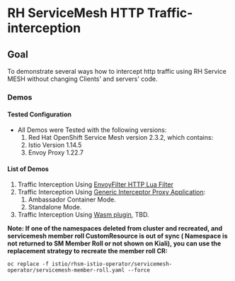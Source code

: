 # RH ServiceMesh HTTP Traffic-interception

## Goal
 To demonstrate several ways how to intercept http traffic using RH Service MESH without changing Clients' and servers' code.



### Demos

#### Tested Configuration
* All Demos were Tested with the following versions:
  1. Red Hat OpenShift Service Mesh version 2.3.2, which contains:
  2. Istio Version 1.14.5
  3. Envoy Proxy 1.22.7
#### List of Demos  
1. Traffic Interception Using [EnvoyFilter HTTP Lua Filter](istio/using-http-lua-filter/README.md)
2. Traffic Interception Using [Generic Interceptor Proxy Application](istio/using-ambassador-container-app/README.md):
   1. Ambassador Container Mode.
   2. Standalone Mode.
3. Traffic Interception Using [Wasm plugin](https://istio.io/latest/docs/reference/config/proxy_extensions/wasm-plugin/), TBD.

**Note: If one of the namespaces deleted from cluster and recreated, and servicemesh member roll CustomResource is out of sync ( Namespace is not returned to SM Member Roll or not shown on Kiali), you can use the replacement strategy to recreate the member roll CR:**
```shell
oc replace -f istio/rhsm-istio-operator/servicemesh-operator/servicemesh-member-roll.yaml --force
```